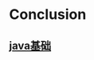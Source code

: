 # Conclusion
## [java基础](https://github.com/wangjiapu/Conclusion/blob/master/Java%E5%9F%BA%E7%A1%80/OutLine.md) 
